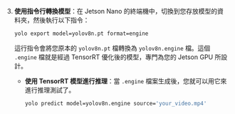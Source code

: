 3. **使用指令行轉換模型**：在 Jetson Nano 的終端機中，切換到您存放模型的資料夾，然後執行以下指令：
    
    ```bash
    yolo export model=yolov8n.pt format=engine
    ```
    
    這行指令會將您原本的 `yolov8n.pt` 檔轉換為 `yolov8n.engine` 檔。這個 `.engine` 檔就是經過 TensorRT 優化後的模型，專門為您的 Jetson GPU 所設計。
    
    - **使用 TensorRT 模型進行推理**：當 `.engine` 檔案生成後，您就可以用它來進行推理測試了。
        
        ```bash
        yolo predict model=yolov8n.engine source='your_video.mp4'
        ```
